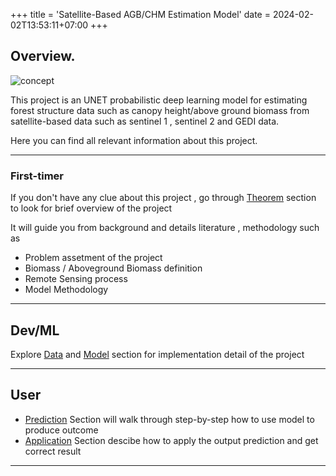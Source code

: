 +++
title = 'Satellite-Based AGB/CHM Estimation Model​'
date = 2024-02-02T13:53:11+07:00
+++

## Overview. 

![concept](/concept.png)


This project is an UNET probabilistic deep learning model for estimating forest structure data such as canopy height/above ground biomass from satellite-based data such as sentinel 1 , sentinel 2 and GEDI data. 

Here you can find all relevant information about this project.

-----------------

### First-timer
If you don't have any clue about this project , go through  [Theorem](/Theorem/) section to look for brief overview of the project<br> 

It will guide you from background and details literature , methodology such as

- Problem assetment of the project
- Biomass / Aboveground Biomass definition
- Remote Sensing process
- Model Methodology


-----------------

## Dev/ML
 Explore [Data](/Data/)  and [Model](/Model/)  section for implementation detail of the project

-----------------

## User 
- [Prediction](/Prediction/)  Section will walk through step-by-step how to use model to produce outcome
- [Application](/Application/)  Section descibe how to apply the output prediction and get correct result

-----------------